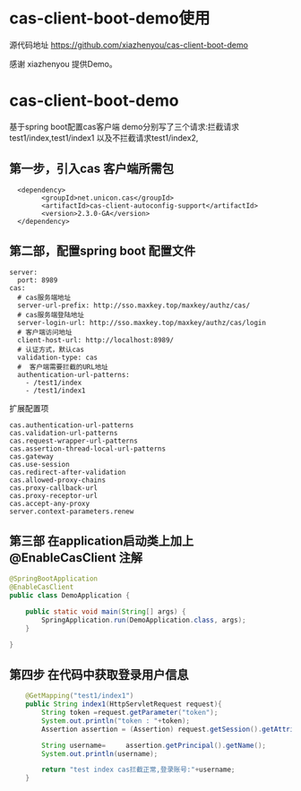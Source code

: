 # cas-client-boot-demo使用

源代码地址  https://github.com/xiazhenyou/cas-client-boot-demo

感谢 xiazhenyou 提供Demo。

# cas-client-boot-demo
基于spring boot配置cas客户端
demo分别写了三个请求:拦截请求 test1/index,test1/index1 以及不拦截请求test1/index2,
## 第一步，引入cas 客户端所需包
      <dependency>
            <groupId>net.unicon.cas</groupId>
            <artifactId>cas-client-autoconfig-support</artifactId>
            <version>2.3.0-GA</version>
      </dependency>
## 第二部，配置spring boot 配置文件
```
server:
  port: 8989
cas:
  # cas服务端地址
  server-url-prefix: http://sso.maxkey.top/maxkey/authz/cas/
  # cas服务端登陆地址
  server-login-url: http://sso.maxkey.top/maxkey/authz/cas/login
  # 客户端访问地址
  client-host-url: http://localhost:8989/
  # 认证方式，默认cas
  validation-type: cas
  #  客户端需要拦截的URL地址
  authentication-url-patterns:
    - /test1/index
    - /test1/index1
```
扩展配置项
````
cas.authentication-url-patterns
cas.validation-url-patterns
cas.request-wrapper-url-patterns
cas.assertion-thread-local-url-patterns
cas.gateway
cas.use-session
cas.redirect-after-validation
cas.allowed-proxy-chains
cas.proxy-callback-url
cas.proxy-receptor-url
cas.accept-any-proxy
server.context-parameters.renew
````
## 第三部 在application启动类上加上 @EnableCasClient 注解
```java
@SpringBootApplication
@EnableCasClient
public class DemoApplication {

    public static void main(String[] args) {
        SpringApplication.run(DemoApplication.class, args);
    }

}
```
## 第四步 在代码中获取登录用户信息
``` java
    @GetMapping("test1/index1")
    public String index1(HttpServletRequest request){
        String token =request.getParameter("token");
        System.out.println("token : "+token);
        Assertion assertion = (Assertion) request.getSession().getAttribute(AbstractCasFilter.CONST_CAS_ASSERTION);

        String username=     assertion.getPrincipal().getName();
        System.out.println(username);

        return "test index cas拦截正常,登录账号:"+username;
    }
```
